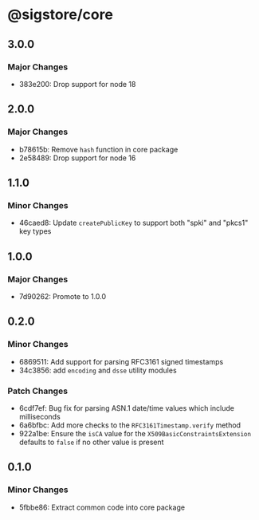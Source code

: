 # @sigstore/core

## 3.0.0

### Major Changes

- 383e200: Drop support for node 18

## 2.0.0

### Major Changes

- b78615b: Remove `hash` function in core package
- 2e58489: Drop support for node 16

## 1.1.0

### Minor Changes

- 46caed8: Update `createPublicKey` to support both "spki" and "pkcs1" key types

## 1.0.0

### Major Changes

- 7d90262: Promote to 1.0.0

## 0.2.0

### Minor Changes

- 6869511: Add support for parsing RFC3161 signed timestamps
- 34c3856: add `encoding` and `dsse` utility modules

### Patch Changes

- 6cdf7ef: Bug fix for parsing ASN.1 date/time values which include milliseconds
- 6a6bfbc: Add more checks to the `RFC3161Timestamp.verify` method
- 922a1be: Ensure the `isCA` value for the `X509BasicConstraintsExtension` defaults to `false` if no other value is present

## 0.1.0

### Minor Changes

- 5fbbe86: Extract common code into core package
